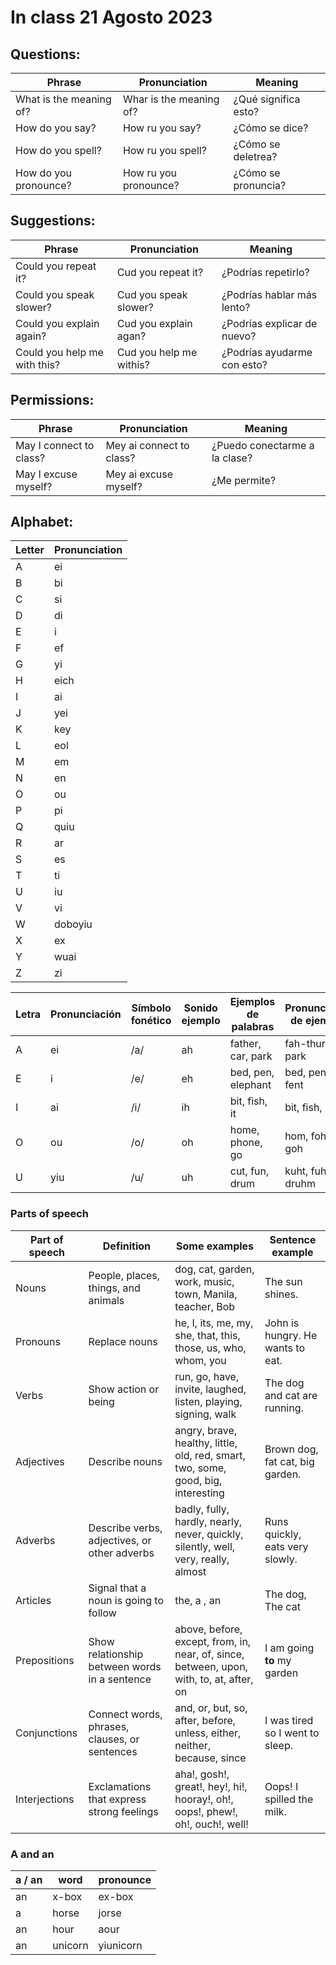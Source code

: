 # In class 21 Agosto 2023

## Questions:

| Phrase                  | Pronunciation             | Meaning              |
|-------------------------|---------------------------|----------------------|
| What is the meaning of? | Whar is the meaning of?   | ¿Qué significa esto? |
| How do you say?         | How ru you say?           | ¿Cómo se dice?       |
| How do you spell?       | How ru you spell?         | ¿Cómo se deletrea?   |
| How do you pronounce?   | How ru you pronounce?     | ¿Cómo se pronuncia?  |

## Suggestions:

| Phrase                        | Pronunciation             | Meaning                      |
|-------------------------------|---------------------------|------------------------------|
| Could you repeat it?          | Cud you repeat it?       | ¿Podrías repetirlo?          |
| Could you speak slower?       | Cud you speak slower?     | ¿Podrías hablar más lento?   |
| Could you explain again?      | Cud you explain agan?     | ¿Podrías explicar de nuevo?  |
| Could you help me with this?  | Cud you help me withis?   | ¿Podrías ayudarme con esto?  |

## Permissions:

| Phrase                | Pronunciation         | Meaning                    |
|-----------------------|-----------------------|----------------------------|
| May I connect to class? | Mey ai connect to class? | ¿Puedo conectarme a la clase? |
| May I excuse myself?  | Mey ai excuse myself?  | ¿Me permite?               |

## Alphabet:

| Letter | Pronunciation |
|--------|----------------|
| A      | ei            |
| B      | bi            |
| C      | si            |
| D      | di            |
| E      | i             |
| F      | ef            |
| G      | yi            |
| H      | eich          |
| I      | ai            |
| J      | yei           |
| K      | key           |
| L      | eol           |
| M      | em            |
| N      | en            |
| O      | ou            |
| P      | pi            |
| Q      | quiu          |
| R      | ar            |
| S      | es            |
| T      | ti            |
| U      | iu            |
| V      | vi            |
| W      | doboyiu       |
| X      | ex            |
| Y      | wuai          |
| Z      | zi            |

| Letra | Pronunciación | Símbolo fonético | Sonido ejemplo | Ejemplos de palabras       | Pronunciación de ejemplos       |
|-------|---------------|------------------|----------------|----------------------------|---------------------------------|
| A     | ei            | /a/              | ah             | father, car, park          | fah-thur, kar, park              |
| E     | i             | /e/              | eh             | bed, pen, elephant         | bed, pen, ele-fent             |
| I     | ai            | /i/              | ih             | bit, fish, it              | bit, fish, it                    |
| O     | ou            | /o/              | oh             | home, phone, go            | hom, fohn, goh                   |
| U     | yiu           | /u/              | uh             | cut, fun, drum             | kuht, fuhn, druhm                |


### Parts of speech

| Part of speech | Definition                                    | Some examples                                               | Sentence example                 |
|----------------|-----------------------------------------------|-------------------------------------------------------------|-----------------------------------|
| Nouns          | People, places, things, and animals           | dog, cat, garden, work, music, town, Manila, teacher, Bob  | The sun shines.                  |
| Pronouns       | Replace nouns                                 | he, I, its, me, my, she, that, this, those, us, who, whom, you | John is hungry. He wants to eat. |
| Verbs          | Show action or being                          | run, go, have, invite, laughed, listen, playing, signing, walk | The dog and cat are running.      |
| Adjectives     | Describe nouns                                | angry, brave, healthy, little, old, red, smart, two, some, good, big, interesting | Brown dog, fat cat, big garden.   |
| Adverbs        | Describe verbs, adjectives, or other adverbs  | badly, fully, hardly, nearly, never, quickly, silently, well, very, really, almost | Runs quickly, eats very slowly.   |
| Articles       | Signal that a noun is going to follow         | the, a , an | The dog, The cat |
| Prepositions   | Show relationship between words in a sentence | above, before, except, from, in, near, of, since, between, upon, with, to, at, after, on | I am going **to** my garden |
| Conjunctions   | Connect words, phrases, clauses, or sentences | and, or, but, so, after, before, unless, either, neither, because, since | I was tired so I went to sleep. |
| Interjections  | Exclamations that express strong feelings     | aha!, gosh!, great!, hey!, hi!, hooray!, oh!, oops!, phew!, oh!, ouch!, well! | Oops! I spilled the milk. |


### A and an

| a / an | word    | pronounce |
|---------|---------|-----------|
| an      | x-box   | ex-box    |
| a       | horse   | jorse     |
| an      | hour    | aour      |
| an      | unicorn | yiunicorn  |
